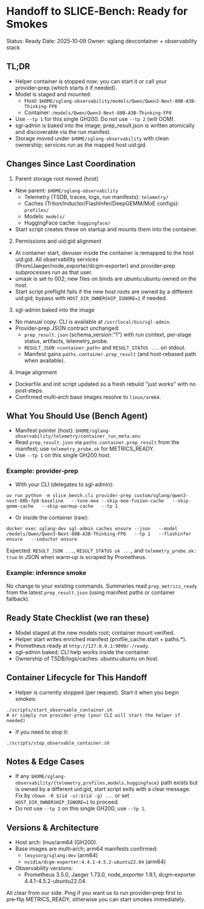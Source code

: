 # Handoff to SLICE‑Bench: Ready for Smokes

Status: Ready
Date: 2025‑10‑09
Owner: sglang devcontainer + observability stack

## TL;DR
- Helper container is stopped now; you can start it or call your provider‑prep (which starts it if needed).
- Model is staged and mounted:
  - Host: `$HOME/sglang-observability/models/Qwen/Qwen3-Next-80B-A3B-Thinking-FP8`
  - Container: `/models/Qwen/Qwen3-Next-80B-A3B-Thinking-FP8`
- Use `--tp 1` for this single GH200. Do not use `--tp 2` (will OOM).
- sgl-admin is baked into the image; prep_result.json is written atomically and discoverable via the run manifest.
- Storage moved under `$HOME/sglang-observability` with clean ownership; services run as the mapped host uid:gid.

## Changes Since Last Coordination

1) Parent storage root moved (host)
- New parent: `$HOME/sglang-observability`
  - Telemetry (TSDB, traces, logs, run manifests): `telemetry/`
  - Caches (Triton/Inductor/FlashInfer/DeepGEMM/MoE configs): `profiles/`
  - Models: `models/`
  - HuggingFace cache: `huggingface/`
- Start script creates these on startup and mounts them into the container.

2) Permissions and uid:gid alignment
- At container start, devuser inside the container is remapped to the host uid:gid. All observability services (Prom/Jaeger/node_exporter/dcgm‑exporter) and provider‑prep subprocesses run as that user.
- umask is set to 002; new files on binds are ubuntu:ubuntu owned on the host.
- Start script preflight fails if the new host roots are owned by a different uid:gid; bypass with `HOST_DIR_OWNERSHIP_IGNORE=1` if needed.

3) sgl-admin baked into the image
- No manual copy. CLI is available at `/usr/local/bin/sgl-admin`.
- Provider‑prep JSON contract unchanged:
  - `prep_result.json` (schema_version:"1") with run context, per‑stage status, artifacts, telemetry_probe.
  - `RESULT_JSON <container_path>` and `RESULT_STATUS ...` on stdout.
  - Manifest gains `paths.container.prep_result` (and host‑rebased path when available).

4) Image alignment
- Dockerfile and init script updated so a fresh rebuild "just works" with no post‑steps.
- Confirmed multi‑arch base images resolve to `linux/arm64`.

## What You Should Use (Bench Agent)

- Manifest pointer (host): `$HOME/sglang-observability/telemetry/container_run_meta.env`
- Read `prep_result.json` via `paths.container.prep_result` from the manifest; use `telemetry_probe.ok` for METRICS_READY.
- Use `--tp 1` on this single GH200 host.

### Example: provider‑prep

- With your CLI (delegates to sgl-admin):

```
uv run python -m slice_bench.cli provider-prep custom/sglang/qwen3-next-80b-fp8-baseline   --tune-moe --skip-moe-fusion-cache   --skip-gemm-cache   --skip-warmup-cache   --tp 1
```

- Or inside the container (raw):

```
docker exec sglang-dev sgl-admin caches ensure --json   --model /models/Qwen/Qwen3-Next-80B-A3B-Thinking-FP8   --tp 1   --flashinfer ensure   --inductor ensure
```

Expected: `RESULT_JSON ...`, `RESULT_STATUS ok ...`, and `telemetry_probe.ok: true` in JSON when warm‑up is scraped by Prometheus.

### Example: inference smoke

No change to your existing commands. Summaries read `prep_metrics_ready` from the latest `prep_result.json` (using manifest paths or container fallback).

## Ready State Checklist (we ran these)
- Model staged at the new models root; container mount verified.
- Helper start writes enriched manifest (profile_cache.start + paths.*).
- Prometheus ready at `http://127.0.0.1:9090/-/ready`.
- sgl-admin baked; CLI help works inside the container.
- Ownership of TSDB/logs/caches: ubuntu:ubuntu on host.

## Container Lifecycle for This Handoff
- Helper is currently stopped (per request). Start it when you begin smokes:

```
./scripts/start_observable_container.sh
# or simply run provider-prep (your CLI will start the helper if needed)
```

- If you need to stop it:

```
./scripts/stop_observable_container.sh
```

## Notes & Edge Cases
- If any `$HOME/sglang-observability/{telemetry,profiles,models,huggingface}` path exists but is owned by a different uid:gid, start script exits with a clear message. Fix by `chown -R $(id -u):$(id -g) ...` or set `HOST_DIR_OWNERSHIP_IGNORE=1` to proceed.
- Do not use `--tp 2` on this single GH200; use `--tp 1`.

## Versions & Architecture
- Host arch: linux/arm64 (GH200).
- Base images are multi‑arch; arm64 manifests confirmed:
  - `lmsysorg/sglang:dev` (arm64)
  - `nvidia/dcgm-exporter:4.4.1-4.5.2-ubuntu22.04` (arm64)
- Observability versions:
  - Prometheus 3.5.0, Jaeger 1.73.0, node_exporter 1.9.1, dcgm‑exporter 4.4.1-4.5.2-ubuntu22.04.

All clear from our side. Ping if you want us to run provider‑prep first to pre‑flip METRICS_READY, otherwise you can start smokes immediately.
